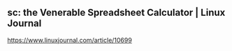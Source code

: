 ## sc: the Venerable Spreadsheet Calculator | Linux Journal
https://www.linuxjournal.com/article/10699
